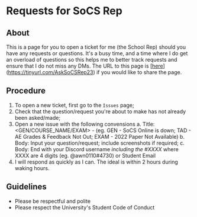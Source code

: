 # Requests for SoCS Rep

## About
This is a page for you to open a ticket for me (the School Rep) should you have any requests or questions. It's a busy time, and a time where I do get an overload of questions so this helps me to better track requests and ensure that I do not miss any DMs. The URL to this page is [[here](https://tinyurl.com/AskSoCSRep23)](https://tinyurl.com/AskSoCSRep23) if you would like to share the page. 

## Procedure
1. To open a new ticket, first go to the `Issues` page;
2. Check that the question/request you're about to make has not already been asked/made;
3. Open a new issue with the following convensions
   a. Title: <GEN/COURSE_NAME/EXAM> - <Brief Title> (eg. GEN - SoCS Online is down; TAD - AE Grades & Feedback Not Out; EXAM - 2022 Paper Not Available)
   b. Body: Input your question/request; include screenshots if required;
   c. Body: End with your Discord username *including the #XXXX* where XXXX are 4 digits (eg. @awn0110#4730) or Student Email
4. I will respond as quickly as I can. The ideal is within 2 hours during waking hours.

## Guidelines
- Please be respectful and polite
- Please respect the University's Student Code of Conduct
